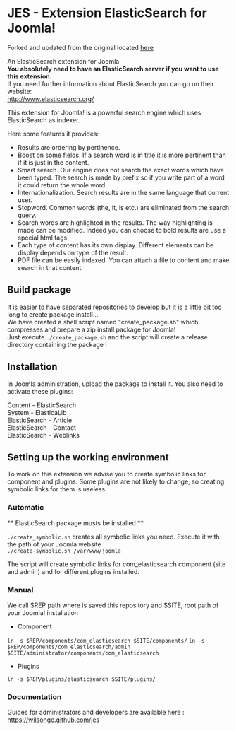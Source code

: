 JES - Extension ElasticSearch for Joomla!
===

Forked and updated from the original located [here](https://github.com/crim-ca/jes) 

An ElasticSearch extension for Joomla  
**You absolutely need to have an ElasticSearch server if you want to use this extension.**  
If you need further information about ElasticSearch you can go on their website:  
http://www.elasticsearch.org/

This extension for Joomla! is a powerful search engine which uses ElasticSearch as indexer.

Here some features it provides:

* Results are ordering by pertinence.
* Boost on some fields. If a search word is in title it is more pertinent than if it is just in the content.
* Smart search. Our engine does not search the exact words which have been typed. The search is made by prefix so if you write part of a word it could return the whole word.
* Internationalization. Search results are in the same language that current user.
* Stopword. Common words (the, it, is etc.) are eliminated from the search query.
* Search words are highlighted in the results. The way highlighting is made can be modified. Indeed you can choose to bold results are use a special html tags.
* Each type of content has its own display. Different elements can be display depends on type of the result.
* PDF file can be easily indexed. You can attach a file to content and make search in that content.


## Build package


It is easier to have separated repositories to develop but it is a little bit too long to create package install...  
We have created a shell script named "create_package.sh" which compresses and prepare a zip install package for Joomla!  
Just execute `./create_package.sh` and the script will create a release directory containing the package !



## Installation

In Joomla administration, upload the package to install it.
You also need to activate these plugins:

Content - ElasticSearch  
System - ElasticaLib   
ElasticSearch - Article   
ElasticSearch - Contact   
ElasticSearch - Weblinks   

## Setting up the working environment

To work on this extension we advise you to create symbolic links for component and plugins.
Some plugins are not likely to change, so creating symbolic links for them is useless.

### Automatic

** ElasticSearch package musts be installed **

`./create_symbolic.sh` creates all symbolic links you need. Execute it with the path of your Joomla website :  
`./create-symbolic.sh /var/www/joomla`

The script will create symbolic links for com_elasticsearch component (site and admin) and for different
plugins installed.


### Manual

We call $REP path where is saved this repository and $SITE, root path of your Joomla! installation

* Component

`ln -s $REP/components/com_elasticsearch $SITE/components/`
`ln -s $REP/components/com_elasticsearch/admin $SITE/administrator/components/com_elasticsearch`

* Plugins

`ln -s $REP/plugins/elasticsearch $SITE/plugins/`

### Documentation

Guides for administrators and developers are available here : https://wilsonge.github.com/jes

